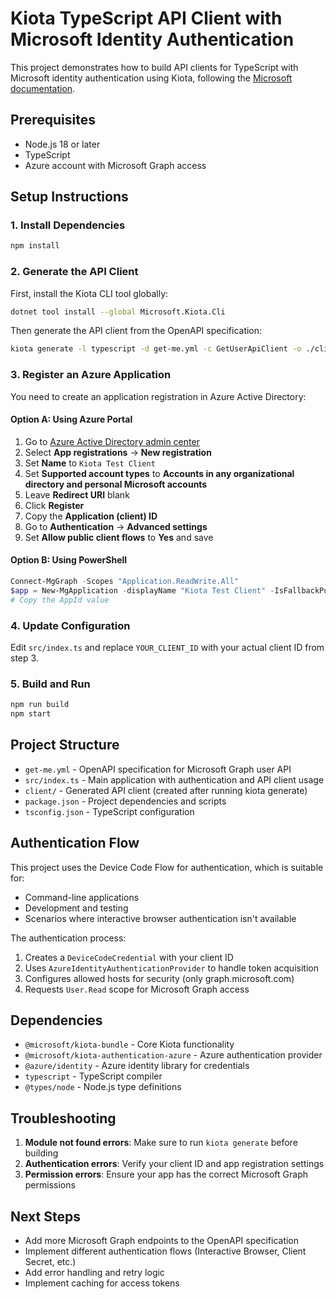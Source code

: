 # Kiota TypeScript API Client with Microsoft Identity Authentication

This project demonstrates how to build API clients for TypeScript with Microsoft identity authentication using Kiota, following the [Microsoft documentation](https://learn.microsoft.com/en-us/openapi/kiota/tutorials/typescript-azure?tabs=portal).

## Prerequisites

- Node.js 18 or later
- TypeScript
- Azure account with Microsoft Graph access

## Setup Instructions

### 1. Install Dependencies

```bash
npm install
```

### 2. Generate the API Client

First, install the Kiota CLI tool globally:

```bash
dotnet tool install --global Microsoft.Kiota.Cli
```

Then generate the API client from the OpenAPI specification:

```bash
kiota generate -l typescript -d get-me.yml -c GetUserApiClient -o ./client
```

### 3. Register an Azure Application

You need to create an application registration in Azure Active Directory:

#### Option A: Using Azure Portal

1. Go to [Azure Active Directory admin center](https://aad.portal.azure.com/)
2. Select **App registrations** → **New registration**
3. Set **Name** to `Kiota Test Client`
4. Set **Supported account types** to **Accounts in any organizational directory and personal Microsoft accounts**
5. Leave **Redirect URI** blank
6. Click **Register**
7. Copy the **Application (client) ID**
8. Go to **Authentication** → **Advanced settings**
9. Set **Allow public client flows** to **Yes** and save

#### Option B: Using PowerShell

```powershell
Connect-MgGraph -Scopes "Application.ReadWrite.All"
$app = New-MgApplication -displayName "Kiota Test Client" -IsFallbackPublicClient
# Copy the AppId value
```

### 4. Update Configuration

Edit `src/index.ts` and replace `YOUR_CLIENT_ID` with your actual client ID from step 3.

### 5. Build and Run

```bash
npm run build
npm start
```

## Project Structure

- `get-me.yml` - OpenAPI specification for Microsoft Graph user API
- `src/index.ts` - Main application with authentication and API client usage
- `client/` - Generated API client (created after running kiota generate)
- `package.json` - Project dependencies and scripts
- `tsconfig.json` - TypeScript configuration

## Authentication Flow

This project uses the Device Code Flow for authentication, which is suitable for:

- Command-line applications
- Development and testing
- Scenarios where interactive browser authentication isn't available

The authentication process:

1. Creates a `DeviceCodeCredential` with your client ID
2. Uses `AzureIdentityAuthenticationProvider` to handle token acquisition
3. Configures allowed hosts for security (only graph.microsoft.com)
4. Requests `User.Read` scope for Microsoft Graph access

## Dependencies

- `@microsoft/kiota-bundle` - Core Kiota functionality
- `@microsoft/kiota-authentication-azure` - Azure authentication provider
- `@azure/identity` - Azure identity library for credentials
- `typescript` - TypeScript compiler
- `@types/node` - Node.js type definitions

## Troubleshooting

1. **Module not found errors**: Make sure to run `kiota generate` before building
2. **Authentication errors**: Verify your client ID and app registration settings
3. **Permission errors**: Ensure your app has the correct Microsoft Graph permissions

## Next Steps

- Add more Microsoft Graph endpoints to the OpenAPI specification
- Implement different authentication flows (Interactive Browser, Client Secret, etc.)
- Add error handling and retry logic
- Implement caching for access tokens
